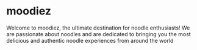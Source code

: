# moodiez
Welcome to moodiez, the ultimate destination for noodle enthusiasts! We are passionate about noodles and are dedicated to bringing you the most delicious and authentic noodle experiences from around the world
